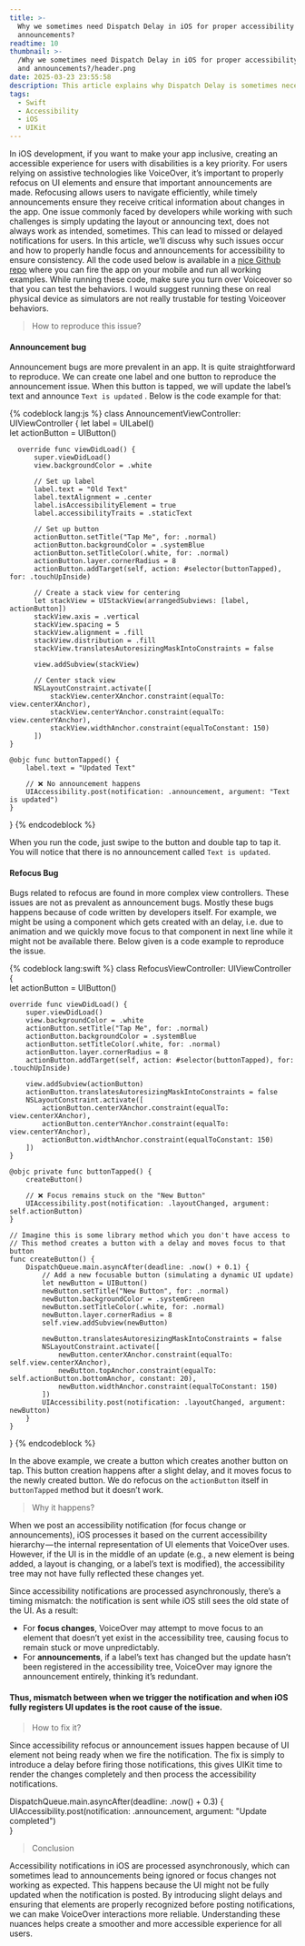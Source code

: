 ```yaml
---
title: >-
  Why we sometimes need Dispatch Delay in iOS for proper accessibility focus and
  announcements?
readtime: 10
thumbnail: >-
  /Why we sometimes need Dispatch Delay in iOS for proper accessibility focus
  and announcements?/header.png
date: 2025-03-23 23:55:58
description: This article explains why Dispatch Delay is sometimes necessary in iOS to ensure proper VoiceOver focus and announcements. It covers common accessibility issues, how timing affects VoiceOver behavior, and when delaying updates can improve the user experience.
tags:
  - Swift
  - Accessibility
  - iOS
  - UIKit
---
```


In iOS development, if you want to make your app inclusive, creating an accessible experience for users with disabilities is a key priority. For users relying on assistive technologies like VoiceOver, it’s important to properly refocus on UI elements and ensure that important announcements are made. Refocusing allows users to navigate efficiently, while timely announcements ensure they receive critical information about changes in the app. One issue commonly faced by developers while working with such challenges is simply updating the layout or announcing text, does not always work as intended, sometimes. This can lead to missed or delayed notifications for users. In this article, we’ll discuss why such issues occur and how to properly handle focus and announcements for accessibility to ensure consistency. All the code used below is available in a [<u>nice Github repo</u>](https://github.com/rahgurung/AccessibilityVoiceOverFocusIssues/) where you can fire the app on your mobile and run all working examples. While running these code, make sure you turn over Voiceover so that you can test the behaviors. I would suggest running these on real physical device as simulators are not really trustable for testing Voiceover behaviors.

> How to reproduce this issue?

#### Announcement bug

Announcement bugs are more prevalent in an app. It is quite straightforward to reproduce. We can create one label and one button to reproduce the announcement issue. When this button is tapped, we will update the label’s text and announce `Text is updated` . Below is the code example for that:

{% codeblock lang:js %}
  class AnnouncementViewController: UIViewController {
      let label = UILabel()  
      let actionButton = UIButton()  
    
      override func viewDidLoad() {  
          super.viewDidLoad()  
          view.backgroundColor = .white  
    
          // Set up label  
          label.text = "Old Text"  
          label.textAlignment = .center  
          label.isAccessibilityElement = true  
          label.accessibilityTraits = .staticText  
    
          // Set up button  
          actionButton.setTitle("Tap Me", for: .normal)  
          actionButton.backgroundColor = .systemBlue  
          actionButton.setTitleColor(.white, for: .normal)  
          actionButton.layer.cornerRadius = 8  
          actionButton.addTarget(self, action: #selector(buttonTapped), for: .touchUpInside)  
    
          // Create a stack view for centering  
          let stackView = UIStackView(arrangedSubviews: [label, actionButton])  
          stackView.axis = .vertical  
          stackView.spacing = 5  
          stackView.alignment = .fill  
          stackView.distribution = .fill  
          stackView.translatesAutoresizingMaskIntoConstraints = false  
    
          view.addSubview(stackView)  
    
          // Center stack view  
          NSLayoutConstraint.activate([  
              stackView.centerXAnchor.constraint(equalTo: view.centerXAnchor),  
              stackView.centerYAnchor.constraint(equalTo: view.centerYAnchor),  
              stackView.widthAnchor.constraint(equalToConstant: 150)  
          ])  
    }  
    
    @objc func buttonTapped() {  
        label.text = "Updated Text"  
          
        // ❌ No announcement happens  
        UIAccessibility.post(notification: .announcement, argument: "Text is updated")  
    }  
  }
{% endcodeblock %}

When you run the code, just swipe to the button and double tap to tap it. You will notice that there is no announcement called `Text is updated`.

#### Refocus Bug

Bugs related to refocus are found in more complex view controllers. These issues are not as prevalent as announcement bugs. Mostly these bugs happens because of code written by developers itself. For example, we might be using a component which gets created with an delay, i.e. due to animation and we quickly move focus to that component in next line while it might not be available there. Below given is a code example to reproduce the issue.

{% codeblock lang:swift %}
class RefocusViewController: UIViewController {  
    let actionButton = UIButton()  
  
    override func viewDidLoad() {  
        super.viewDidLoad()
        view.backgroundColor = .white  
        actionButton.setTitle("Tap Me", for: .normal)  
        actionButton.backgroundColor = .systemBlue  
        actionButton.setTitleColor(.white, for: .normal)  
        actionButton.layer.cornerRadius = 8  
        actionButton.addTarget(self, action: #selector(buttonTapped), for: .touchUpInside)  
  
        view.addSubview(actionButton)  
        actionButton.translatesAutoresizingMaskIntoConstraints = false  
        NSLayoutConstraint.activate([  
            actionButton.centerXAnchor.constraint(equalTo: view.centerXAnchor),  
            actionButton.centerYAnchor.constraint(equalTo: view.centerYAnchor),  
            actionButton.widthAnchor.constraint(equalToConstant: 150)  
        ])    
    }
  
    @objc private func buttonTapped() {  
        createButton()  
  
        // ❌ Focus remains stuck on the "New Button"  
        UIAccessibility.post(notification: .layoutChanged, argument: self.actionButton)  
    }  
  
    // Imagine this is some library method which you don't have access to  
    // This method creates a button with a delay and moves focus to that button  
    func createButton() {  
        DispatchQueue.main.asyncAfter(deadline: .now() + 0.1) {  
            // Add a new focusable button (simulating a dynamic UI update)  
            let newButton = UIButton()  
            newButton.setTitle("New Button", for: .normal)  
            newButton.backgroundColor = .systemGreen  
            newButton.setTitleColor(.white, for: .normal)  
            newButton.layer.cornerRadius = 8  
            self.view.addSubview(newButton)  
  
            newButton.translatesAutoresizingMaskIntoConstraints = false  
            NSLayoutConstraint.activate([  
                newButton.centerXAnchor.constraint(equalTo: self.view.centerXAnchor),  
                newButton.topAnchor.constraint(equalTo: self.actionButton.bottomAnchor, constant: 20),  
                newButton.widthAnchor.constraint(equalToConstant: 150)  
            ])  
            UIAccessibility.post(notification: .layoutChanged, argument: newButton)  
        }  
    }  
}
{% endcodeblock %}

In the above example, we create a button which creates another button on tap. This button creation happens after a slight delay, and it moves focus to the newly created button. We do refocus on the `actionButton` itself in `buttonTapped` method but it doesn’t work.

> Why it happens?

When we post an accessibility notification (for focus change or announcements), iOS processes it based on the current accessibility hierarchy — the internal representation of UI elements that VoiceOver uses. However, if the UI is in the middle of an update (e.g., a new element is being added, a layout is changing, or a label’s text is modified), the accessibility tree may not have fully reflected these changes yet.

Since accessibility notifications are processed asynchronously, there’s a timing mismatch: the notification is sent while iOS still sees the old state of the UI. As a result:

-   For **focus changes**, VoiceOver may attempt to move focus to an element that doesn’t yet exist in the accessibility tree, causing focus to remain stuck or move unpredictably.
-   For **announcements**, if a label’s text has changed but the update hasn’t been registered in the accessibility tree, VoiceOver may ignore the announcement entirely, thinking it’s redundant.

#### Thus, mismatch between when we trigger the notification and when iOS fully registers UI updates is the root cause of the issue.

  

> How to fix it?

Since accessibility refocus or announcement issues happen because of UI element not being ready when we fire the notification. The fix is simply to introduce a delay before firing those notifications, this gives UIKit time to render the changes completely and then process the accessibility notifications.

DispatchQueue.main.asyncAfter(deadline: .now() + 0.3) {  
    UIAccessibility.post(notification: .announcement, argument: "Update completed")  
}

> Conclusion

Accessibility notifications in iOS are processed asynchronously, which can sometimes lead to announcements being ignored or focus changes not working as expected. This happens because the UI might not be fully updated when the notification is posted. By introducing slight delays and ensuring that elements are properly recognized before posting notifications, we can make VoiceOver interactions more reliable. Understanding these nuances helps create a smoother and more accessible experience for all users.